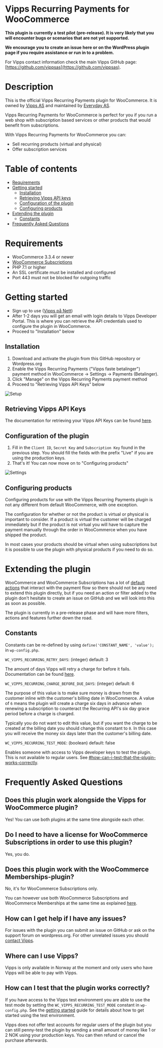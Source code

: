 # Vipps Recurring Payments for WooCommerce

**This plugin is currently a test pilot (pre-release). It is very likely that you will encounter bugs or scenarios that are not yet supported.**

**We encourage you to create an issue here or on the WordPress plugin page if you require assistance or run in to a problem.**

For Vipps contact information check the main Vipps GitHub page: [https://github.com/vippsas](https://github.com/vippsas).

# Description

This is the official Vipps Recurring Payments plugin for WooCommerce. It is owned by [Vipps AS](https://vipps.no) and maintained by [Everyday AS](https://everyday.no).

Vipps Recurring Payments for WooCommerce is perfect for you if you run a web shop with subscription based services or other products that would benefit from subscriptions.

With Vipps Recurring Payments for WooCommerce you can:

* Sell recurring products (virtual and physical)
* Offer subscription services

# Table of contents

* [ Requirements ](#requirements)
* [ Getting started ](#getting-started)
  * [ Installation ](#installation)
  * [ Retrieving Vipps API keys ](#retrieving-vipps-api-keys)
  * [ Configuration of the plugin ](#configuration-of-the-plugin)
  * [ Configuring products ](#configuring-products)
* [ Extending the plugin ](#extending-the-plugin)
  * [ Constants ](#constants)
* [ Frequently Asked Questions ](#frequently-asked-questions)

# Requirements

* WooCommerce 3.3.4 or newer
* [WooCommerce Subscriptions](https://woocommerce.com/products/woocommerce-subscriptions/)
* PHP 7.1 or higher
* An SSL certificate must be installed and configured
* Port 443 must not be blocked for outgoing traffic

# Getting started

* Sign up to use ([Vipps på Nett](https://www.vipps.no/signup/vippspanett/))
* After 1-2 days you will get an email with login details to Vipps Developer Portal. This is where you can retrieve the API credentials used to configure the plugin in WooCommerce.
* Proceed to "Installation" below

## Installation

1. Download and activate the plugin from this GitHub repository or Wordpress.org
2. Enable the Vipps Recurring Payments ("Vipps faste betalinger") payment method in WooCommerce -> Settings -> Payments (Betalinger).
3. Click "Manage" on the Vipps Recurring Payments payment method
4. Proceed to "Retrieving Vipps API Keys" below

![Setup](https://raw.githubusercontent.com/vippsas/vipps-recurring-woocommerce/master/wp-org-assets/setup.png)

## Retrieving Vipps API Keys

The documentation for retrieving your Vipps API Keys can be found [here](https://github.com/vippsas/vipps-developers/blob/master/vipps-getting-started.md#getting-the-api-keys).

## Configuration of the plugin

1. Fill in the `Client ID`, `Secret Key` and `Subscription Key` found in the previous step. You should fill the fields with the prefix "Live" if you are using the production keys.
2. That's it! You can now move on to "Configuring products"

![Settings](https://raw.githubusercontent.com/vippsas/vipps-recurring-woocommerce/master/wp-org-assets/settings.png)

## Configuring products

Configuring products for use with the Vipps Recurring Payments plugin is not any different from default WooCommerce, with one exception.

The configuration for whether or not the product is virtual or physical is important to consider. 
If a product is virtual the customer will be charged immediately but if the product is not virtual you will have to capture the payment manually through the order in WooCommerce when you have shipped the product.

In most cases your products should be virtual when using subscriptions but it is possible to use the plugin with physical products if you need to do so.

# Extending the plugin

WooCommerce and WooCommerce Subscriptions has a lot of [default actions](https://docs.woocommerce.com/document/subscriptions/develop/action-reference/) that interact with the payment flow so there should not be any need to extend this plugin directly, 
but if you need an action or filter added to the plugin don't hesitate to create an issue on GitHub and we will look into this as soon as possible.

The plugin is currently in a pre-release phase and will have more filters, actions and features further down the road.

## Constants

Constants can be re-defined by using `define('CONSTANT_NAME', 'value');` in `wp-config.php`.

`WC_VIPPS_RECURRING_RETRY_DAYS`: (integer) default: 3

The amount of days Vipps will retry a charge for before it fails. Documentation can be found [here](https://github.com/vippsas/vipps-recurring-api/blob/master/vipps-recurring-api.md#charge-retries).

`WC_VIPPS_RECURRING_CHARGE_BEFORE_DUE_DAYS`: (integer) default: 6

The purpose of this value is to make sure money is drawn from the customer inline with the customer's billing date in WooCommerce.
A value of `6` means the plugin will create a charge six days in advance when renewing a subscription to counteract the Recurring API's six day grace period before a charge is charged.

Typically you do not want to edit this value, but if you want the charge to be created at the billing date you should change this constant to `0`. In this case you will receive the money six days later than the customer's billing date.

`WC_VIPPS_RECURRING_TEST_MODE`: (boolean) default: false

Enables someone with access to Vipps developer keys to test the plugin. This is not available to regular users. See [#how-can-i-test-that-the-plugin-works-correctly](#how-can-i-test-that-the-plugin-works-correctly).

# Frequently Asked Questions

## Does this plugin work alongside the Vipps for WooCommerce plugin?

Yes! You can use both plugins at the same time alongside each other.

## Do I need to have a license for WooCommerce Subscriptions in order to use this plugin?

Yes, you do.

## Does this plugin work with the WooCommerce Memberships-plugin?

No, it's for WooCommerce Subscriptions only.

You can however use both WooCommerce Subscriptions and WooCommerce Memberships at the same time as explained [here](https://docs.woocommerce.com/document/woocommerce-memberships-subscriptions-integration/).

## How can I get help if I have any issues?

For issues with the plugin you can submit an issue on GitHub or ask on the support forum on wordpress.org. For other unrelated issues you should [contact Vipps](https://github.com/vippsas/vipps-developers/blob/master/contact.md).

## Where can I use Vipps?

Vipps is only available in Norway at the moment and only users who have Vipps will be able to pay with Vipps.

## How can I test that the plugin works correctly?

If you have access to the Vipps test environment you are able to use the test mode by setting the `WC_VIPPS_RECURRING_TEST_MODE` constant in `wp-config.php`. 
See the [getting started](https://github.com/vippsas/vipps-developers/blob/master/vipps-getting-started.md) guide for details about how to get started using the test environment.

Vipps does not offer test accounts for regular users of the plugin but you can still penny-test the plugin by sending a small amount of money like 1 or 2 NOK using your production keys. 
You can then refund or cancel the purchase afterwards.


